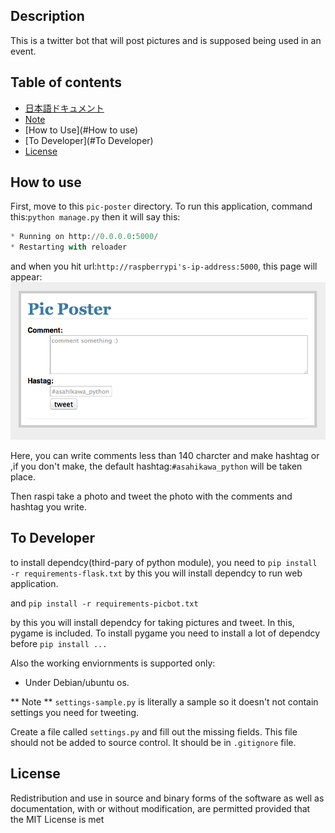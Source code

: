 Description
------------
This is a twitter bot that will post pictures and is supposed being used in an event.

Table of contents
-----------------
* [日本語ドキュメント](doc/ja/README.md)
* [Note](#Note)
* [How to Use](#How to use)
* [To Developer](#To Developer)
* [License](#License)

How to use
----------
First, move to this `pic-poster` directory.
To run this application, command this:`python manage.py` then 
it will say this:
```python
* Running on http://0.0.0.0:5000/
* Restarting with reloader
```
and when you hit url:`http://raspberrypi's-ip-address:5000`,
this page will appear:
![index](doc/img/index.png)

Here, you can write comments less than 140 charcter and 
make hashtag or ,if you don't make,
the default hashtag:`#asahikawa_python` will be taken place.

Then raspi take a photo and 
tweet the photo with the comments and hashtag you write.

To Developer
------------
to install dependcy(third-pary of python module),
you need to
```pip install -r requirements-flask.txt```
by this you will install dependcy to run web application.

and 
```pip install -r requirements-picbot.txt```

by this you will install dependcy for taking 
pictures and tweet.
In this, pygame is included.
To install pygame you need to install a lot of dependcy before
`pip install ...`

Also the working enviornments is supported only:
* Under Debian/ubuntu os.

** Note **
`settings-sample.py` is literally a sample so it doesn't not contain
settings you need for tweeting.

Create a file called `settings.py` and fill out the missing
fields.
This file should not be added to source control. It should be in `.gitignore` file.


License
-------
Redistribution and use in source and binary forms 
of the software as well as documentation,
 with or without modification,
 are permitted provided that the MIT License is met




